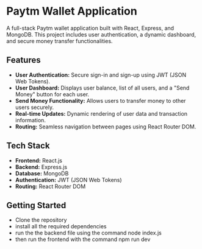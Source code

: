 # Paytm Wallet Application

A full-stack Paytm wallet application built with React, Express, and MongoDB. This project includes user authentication, a dynamic dashboard, and secure money transfer functionalities.

## Features

- **User Authentication:** Secure sign-in and sign-up using JWT (JSON Web Tokens).
- **User Dashboard:** Displays user balance, list of all users, and a "Send Money" button for each user.
- **Send Money Functionality:** Allows users to transfer money to other users securely.
- **Real-time Updates:** Dynamic rendering of user data and transaction information.
- **Routing:** Seamless navigation between pages using React Router DOM.

## Tech Stack

- **Frontend:** React.js
- **Backend:** Express.js
- **Database:** MongoDB
- **Authentication:** JWT (JSON Web Tokens)
- **Routing:** React Router DOM

## Getting Started
- Clone the repository
- install all the required dependencies
- run the the backend file using the command node index.js
- then run the frontend with the command npm run dev
